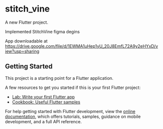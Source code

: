 # stitch_vine

A new Flutter project.

Implemented StitchVine figma degins

App downloadable at https://drive.google.com/file/d/1EWMA1uHep1yU_20J8EmfL72A9y2eHYxD/view?usp=sharing

## Getting Started

This project is a starting point for a Flutter application.

A few resources to get you started if this is your first Flutter project:

- [Lab: Write your first Flutter app](https://docs.flutter.dev/get-started/codelab)
- [Cookbook: Useful Flutter samples](https://docs.flutter.dev/cookbook)

For help getting started with Flutter development, view the
[online documentation](https://docs.flutter.dev/), which offers tutorials,
samples, guidance on mobile development, and a full API reference.
